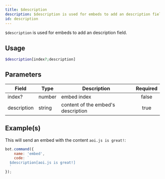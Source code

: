 ```yaml
---
title: $description
description: $description is used for embeds to add an description field.
id: description
---
```


`$description` is used for embeds to add an description field.

## Usage

```php
$description[index?;description]
```

## Parameters

| Field       | Type   | Description                        | Required |
|-------------|--------|------------------------------------|:--------:|
| index?      | number | embed index                        |  false   |
| description | string | content of the embed's description |   true   |

## Example(s)

This will send an embed with the content `aoi.js is great!`:

```javascript
bot.command({
    name: 'embed',
    code: `
  $description[aoi.js is great!]
  `
});
```